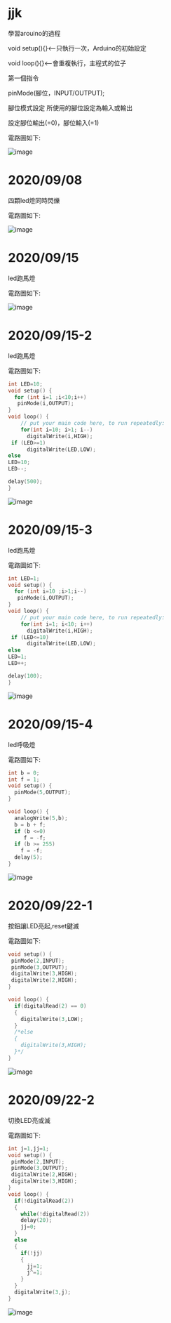 # jjk
學習arouino的過程</p>
void setup(){}<--只執行一次，Arduino的初始設定 </p>
void loop(){}<--會重複執行，主程式的位子</p>
第一個指令</p>
pinMode(腳位，INPUT/OUTPUT);</p>
腳位模式設定 所使用的腳位設定為輸入或輸出</p>
設定腳位輸出(=0)，腳位輸入(=1)</p>
電路圖如下:</p>
![image](https://github.com/linjiab/jjk/blob/master/F63F541F-FA07-4F6B-992B-57657E60A8B5.jpeg)</p>
# 2020/09/08
四顆led燈同時閃爍 </p>
電路圖如下:</p>
![image](https://github.com/linjiab/jjk/blob/master/3C43C5C3-F08F-446A-87BA-AA9F76CF39A6.jpeg)</p>
# 2020/09/15
led跑馬燈 </p>
電路圖如下:</p>
![image](https://github.com/linjiab/jjk/blob/master/4C09AA91-E8FF-4E6C-A11C-27CAA004FFC7.jpeg)</p>
# 2020/09/15-2
led跑馬燈 </p>
電路圖如下:</p>
```c++
int LED=10;
void setup() {
  for (int i=1 ;i<10;i++)
   pinMode(i,OUTPUT); 
}
void loop() {
    // put your main code here, to run repeatedly: 
    for(int i=10; i>1; i--)
      digitalWrite(i,HIGH);
 if (LED>=1)
      digitalWrite(LED,LOW);
else
LED=10;
LED--;

delay(500);
}
```
![image](https://github.com/linjiab/jjk/blob/master/9DE3D0C7-FE75-4980-B5A8-2969A3BC5F92.jpeg)
# 2020/09/15-3
led跑馬燈 </p>
電路圖如下:</p>
```c++
int LED=1;
void setup() {
  for (int i=10 ;i>1;i--)
   pinMode(i,OUTPUT); 
}
void loop() {
    // put your main code here, to run repeatedly: 
    for(int i=1; i<10; i++)
      digitalWrite(i,HIGH);
 if (LED<=10)
      digitalWrite(LED,LOW);
else
LED=1;
LED++;

delay(100);
}
```
![image](https://github.com/linjiab/jjk/blob/master/5032EBAB-025A-4E30-8196-7A6F6AF086A8.jpeg)
# 2020/09/15-4
led呼吸燈 </p>
電路圖如下:</p>
```c++
int b = 0;
int f = 1;
void setup() {
  pinMode(5,OUTPUT);
}

void loop() {
  analogWrite(5,b);
  b = b + f;
  if (b <=0)
     f = -f;
  if (b >= 255)
    f = -f;
  delay(5);
}
```
![image]()
# 2020/09/22-1
按鈕讓LED亮起,reset鍵滅 </p>
電路圖如下:</p>
```c++
void setup() {
 pinMode(2,INPUT);
 pinMode(3,OUTPUT);
 digitalWrite(3,HIGH);
 digitalWrite(2,HIGH);
}

void loop() {
  if(digitalRead(2) == 0)
  {
    digitalWrite(3,LOW);
  }
  /*else 
  {
    digitalWrite(3,HIGH);
  }*/
}
```
![image](https://github.com/linjiab/jjk/blob/master/B0ADCEE6-61AF-4D8F-BB1C-1E06DF3E76D4.jpeg)
# 2020/09/22-2
切換LED亮或滅 </p>
電路圖如下:</p>
```c++
int j=1,jj=1;
void setup() {
 pinMode(2,INPUT);
 pinMode(3,OUTPUT);
 digitalWrite(2,HIGH);
 digitalWrite(3,HIGH);
}
void loop() {
  if(!digitalRead(2))
  {
    while(!digitalRead(2))
    delay(20);
    jj=0;
  }
  else
  {
    if(!jj)
    {
      jj=1;
      j^=1;
    }
  }
  digitalWrite(3,j);
}
```
![image](https://github.com/linjiab/jjk/blob/master/B0ADCEE6-61AF-4D8F-BB1C-1E06DF3E76D4.jpeg)
